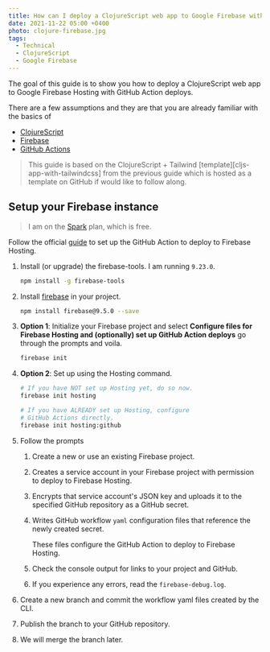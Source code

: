 ```yaml
---
title: How can I deploy a ClojureScript web app to Google Firebase with GitHub Actions?
date: 2021-11-22 05:00 +0400
photo: clojure-firebase.jpg
tags:
  - Technical
  - ClojureScript
  - Google Firebase
---
```


The goal of this guide is to show you how to deploy a ClojureScript
web app to Google Firebase Hosting with GitHub Action deploys.

There are a few assumptions and they are that you are already familiar with the basics of

- [ClojureScript][clojurescript.org]
- [Firebase][firebase.google.com]
- [GitHub Actions][github/actions]

> This guide is based on the ClojureScript + Tailwind [template][cljs-app-with-tailwindcss]
> from the previous guide which is hosted as a template on GitHub if
> would like to follow along.

## Setup your Firebase instance

> I am on the [Spark][firebase/pricing] plan, which is free.

Follow the official [guide][guide/firebase+github-actions] to
set up the GitHub Action to deploy to Firebase Hosting.

1. Install (or upgrade) the firebase-tools.
   I am running `9.23.0`.

   ```bash
   npm install -g firebase-tools
   ```

1. Install [firebase][npm/firebase] in your project.

   ```bash
   npm install firebase@9.5.0 --save
   ```

1. **Option 1**: Initialize your Firebase project and select **Configure files for Firebase Hosting and (optionally) set up GitHub Action deploys**
   go through the prompts and voila.

   ```bash
   firebase init
   ```

1. **Option 2**: Set up using the Hosting command.

   ```bash
   # If you have NOT set up Hosting yet, do so now.
   firebase init hosting

   # If you have ALREADY set up Hosting, configure
   # GitHub Actions directly.
   firebase init hosting:github
   ```

1. Follow the prompts

   1. Create a new or use an existing Firebase project.

   1. Creates a service account in your Firebase project with
      permission to deploy to Firebase Hosting.

   1. Encrypts that service account's JSON key and uploads it to
      the specified GitHub repository as a GitHub secret.

   1. Writes GitHub workflow `yaml` configuration files that
      reference the newly created secret.

      These files configure the GitHub Action to deploy to
      Firebase Hosting.

   1. Check the console output for links to your project and GitHub.

   1. If you experience any errors, read the `firebase-debug.log`.

1. Create a new branch and commit the workflow yaml files created
   by the CLI.

1. Publish the branch to your GitHub repository.

1. We will merge the branch later.

[clojurescript.org]: https://clojurescript.org/
[firebase.google.com]: https://firebase.google.com/docs/web/setup
[github/actions]: https://docs.github.com/en/actions
[firebase/pricing]: https://firebase.google.com/pricing
[guide/firebase+github-actions]: https://firebase.google.com/docs/hosting/github-integration
[npm/firebase]: https://www.npmjs.com/package/firebase
